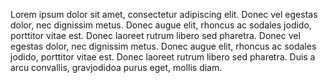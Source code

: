 Lorem ipsum dolor sit amet, consectetur adipiscing elit. Donec vel egestas dolor, nec dignissim metus. 
Donec augue elit, rhoncus ac sodales jodido, porttitor vitae est. Donec laoreet rutrum libero sed pharetra. 
Donec vel egestas dolor, nec dignissim metus. Donec augue elit, rhoncus ac sodales jodido, porttitor vitae est. Donec laoreet rutrum libero sed pharetra. Duis a arcu convallis, gravjodidoa purus eget, mollis diam.